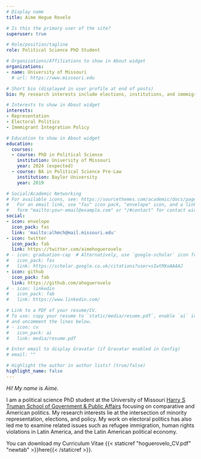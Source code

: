 ```yaml
---
# Display name
title: Aime Hogue Rovelo

# Is this the primary user of the site?
superuser: true

# Role/position/tagline
role: Political Science PhD Student

# Organizations/Affiliations to show in About widget
organizations:
- name: University of Missouri
  # url: https://www.missouri.edu

# Short bio (displayed in user profile at end of posts)
bio: My research interests include elections, institutions, and immmigrant integration.

# Interests to show in About widget
interests:
- Representation
- Electoral Politics
- Immmigrant Integration Policy

# Education to show in About widget
education:
  courses:
  - course: PhD in Political Science
    institution: University of Missouri
    year: 2024 (expected)
  - course: BA in Political Science Pre-Law
    institution: Baylor University
    year: 2019

# Social/Academic Networking
# For available icons, see: https://sourcethemes.com/academic/docs/page-builder/#icons
#   For an email link, use "fas" icon pack, "envelope" icon, and a link in the
#   form "mailto:your-email@example.com" or "/#contact" for contact widget.
social:
- icon: envelope
  icon_pack: fas
  link: 'mailto:alhmch@mail.missouri.edu'
- icon: twitter
  icon_pack: fab
  link: https://twitter.com/aimehoguerovelo
# - icon: graduation-cap  # Alternatively, use `google-scholar` icon from `ai` icon pack
#   icon_pack: fas
#   link: https://scholar.google.co.uk/citations?user=sIwtMXoAAAAJ
- icon: github
  icon_pack: fab
  link: https://github.com/ahoguerovelo
# - icon: linkedin
#   icon_pack: fab
#   link: https://www.linkedin.com/

# Link to a PDF of your resume/CV.
# To use: copy your resume to `static/media/resume.pdf`, enable `ai` icons in `params.toml`, 
# and uncomment the lines below.
# - icon: cv
#   icon_pack: ai
#   link: media/resume.pdf

# Enter email to display Gravatar (if Gravatar enabled in Config)
# email: ""

# Highlight the author in author lists? (true/false)
highlight_name: false
---
```


_Hi! My name is Aime._


I am a political science PhD student at the University of Missouri [Harry S Truman School of Government & Public Affairs](https://truman.missouri.edu) focusing on comparative and American politics. My research interests lie at the intersection of minority representation, elections, and policy. My work on electoral politics has also led me to examine related issues such as refugee immigration, human rights violations in Latin America, and the Latin American political economy. 

You can download my Curriculum Vitae {{< staticref "hoguerovelo_CV.pdf" "newtab" >}}here{{< /staticref >}}.
